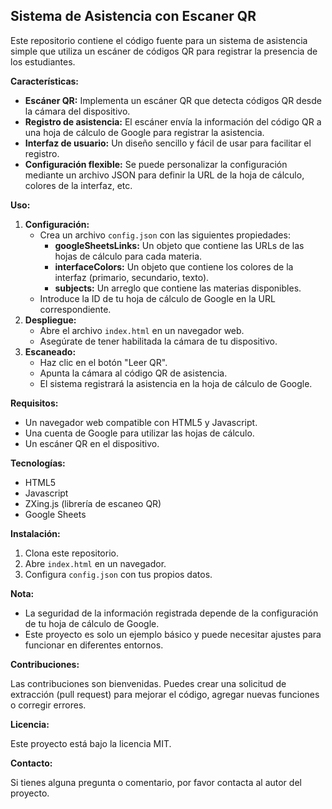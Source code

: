 ## Sistema de Asistencia con Escaner QR 

Este repositorio contiene el código fuente para un sistema de asistencia simple que utiliza un escáner de códigos QR para registrar la presencia de los estudiantes. 

**Características:**

* **Escáner QR:** Implementa un escáner QR que detecta códigos QR desde la cámara del dispositivo.
* **Registro de asistencia:**  El escáner envía la información del código QR a una hoja de cálculo de Google para registrar la asistencia.
* **Interfaz de usuario:** Un diseño sencillo y fácil de usar para facilitar el registro.
* **Configuración flexible:** Se puede personalizar la configuración mediante un archivo JSON para definir la URL de la hoja de cálculo, colores de la interfaz, etc.

**Uso:**

1. **Configuración:** 
    * Crea un archivo `config.json` con las siguientes propiedades:
        * **googleSheetsLinks:** Un objeto que contiene las URLs de las hojas de cálculo para cada materia.
        * **interfaceColors:** Un objeto que contiene los colores de la interfaz (primario, secundario, texto).
        * **subjects:** Un arreglo que contiene las materias disponibles.
    * Introduce la ID de tu hoja de cálculo de Google en la URL correspondiente.
2. **Despliegue:** 
    *  Abre el archivo `index.html` en un navegador web.
    *  Asegúrate de tener habilitada la cámara de tu dispositivo.
3. **Escaneado:**
    *  Haz clic en el botón "Leer QR".
    *  Apunta la cámara al código QR de asistencia.
    *  El sistema registrará la asistencia en la hoja de cálculo de Google.

**Requisitos:**

* Un navegador web compatible con HTML5 y Javascript.
* Una cuenta de Google para utilizar las hojas de cálculo.
* Un escáner QR en el dispositivo.

**Tecnologías:**

* HTML5
* Javascript
* ZXing.js (librería de escaneo QR)
* Google Sheets

**Instalación:**

1. Clona este repositorio.
2. Abre `index.html` en un navegador.
3. Configura `config.json` con tus propios datos.

**Nota:**

* La seguridad de la información registrada depende de la configuración de tu hoja de cálculo de Google.
* Este proyecto es solo un ejemplo básico y puede necesitar ajustes para funcionar en diferentes entornos.

**Contribuciones:**

Las contribuciones son bienvenidas. Puedes crear una solicitud de extracción (pull request) para mejorar el código, agregar nuevas funciones o corregir errores.

**Licencia:**

Este proyecto está bajo la licencia MIT.


**Contacto:**

Si tienes alguna pregunta o comentario, por favor contacta al autor del proyecto.
